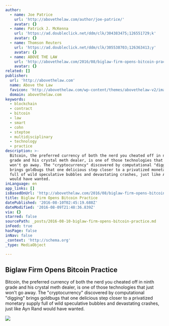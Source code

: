```yaml
---
author:
  - name: Joe Patrice
    url: 'http://abovethelaw.com/author/joe-patrice/'
    avatar: {}
  - name: Patrick J. McKenna
    url: 'https://ad.doubleclick.net/ddm/clk/304383475;126551729;k'
    avatar: {}
  - name: Thomson Reuters
    url: 'https://ad.doubleclick.net/ddm/clk/305538703;126363413;y'
    avatar: {}
  - name: ABOVE THE LAW
    url: 'http://abovethelaw.com/2016/08/biglaw-firm-opens-bitcoin-practice/'
    avatar: {}
related: []
publisher:
  url: 'http://abovethelaw.com'
  name: Above the Law
  favicon: 'http://abovethelaw.com/wp-content/themes/abovethelaw-v2/images/favicon.ico'
  domain: abovethelaw.com
keywords:
  - blockchain
  - contract
  - bitcoin
  - law
  - smart
  - cohn
  - steptoe
  - multidisciplinary
  - technology
  - practice
description: >-
  Bitcoin, the preferred currency of both the nerd you cheated off in ninth
  grade and his crystal meth dealer, is one of those technologies that just
  won't go away. The "cryptocurrency" discovered by computational "digging"
  brings goldbugs that one delicious step closer to a privatized monetary supply
  full of wild speculative bubbles and devastating crashes, just like Ayn Rand
  would have wanted.
inLanguage: en
app_links: []
isBasedOnUrl: 'http://abovethelaw.com/2016/08/biglaw-firm-opens-bitcoin-practice/'
title: Biglaw Firm Opens Bitcoin Practice
datePublished: '2016-08-10T02:45:19.688Z'
dateModified: '2016-08-09T21:48:36.839Z'
via: {}
starred: false
sourcePath: _posts/2016-08-10-biglaw-firm-opens-bitcoin-practice.md
inFeed: true
hasPage: false
inNav: false
_context: 'http://schema.org'
_type: MediaObject

---
```

<article style=""><h1>Biglaw Firm Opens Bitcoin Practice</h1><p>Bitcoin, the preferred currency of both the nerd you cheated off in ninth grade and his crystal meth dealer, is one of those technologies that just won't go away. The "cryptocurrency" discovered by computational "digging" brings goldbugs that one delicious step closer to a privatized monetary supply full of wild speculative bubbles and devastating crashes, just like Ayn Rand would have wanted.</p><img src="http://abovethelaw.com/wp-content/uploads/2016/07/Bitcoin_statistic_coin-300x300.jpg" /></article>